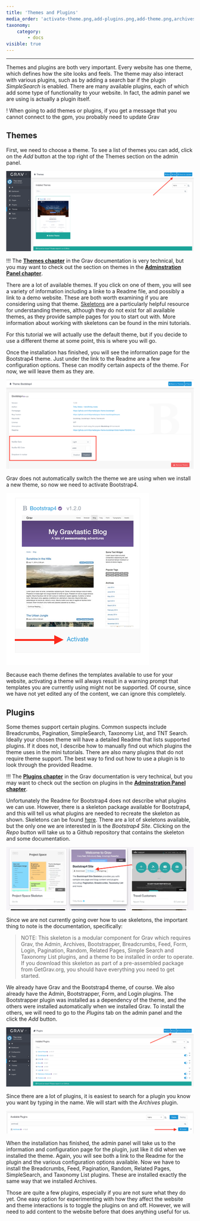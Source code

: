 ```yaml
---
title: 'Themes and Plugins'
media_order: 'activate-theme.png,add-plugins.png,add-theme.png,archives-configuration.png,bootstrap4-readme.png,bootstrap4-skeleton-repo.png,install-archives.png,install-dependencies.png,plugin-toggles.png,theme-configuration.png'
taxonomy:
    category:
        - docs
visible: true
---
```


---

Themes and plugins are both very important. Every website has one theme, which defines how the site looks and feels. The theme may also interact with various plugins, such as by adding a search bar if the plugin _SimpleSearch_ is enabled. There are many available plugins, each of which add some type of functionality to your website. In fact, the admin panel we are using is actually a plugin itself.

! When going to add themes or plugins, if you get a message that you cannot connect to the gpm, you probably need to update Grav

## Themes

First, we need to choose a theme. To see a list of themes you can add, click on the _Add_ button at the top right of the Themes section on the admin panel.

![add theme button](add-theme.png)

!!! The **[Themes chapter](https://learn.getgrav.org/16/themes)** in the Grav documentation is very technical, but you may want to check out the section on themes in the **[Adminstration Panel chapter](https://learn.getgrav.org/16/admin-panel/themes)**.

There are a lot of available themes. If you click on one of them, you will see a variety of information including a linke to a Readme file, and possibly a link to a demo website. These are both worth examining if you are considering using that theme. [Skeletons](https://getgrav.org/downloads/skeletons) are a particularly helpful resource for understanding themes, although they do not exist for all available themes, as they provide sample pages for you to start out with. More information about working with skeletons can be found in the mini tutorials.

For this tutorial we will actually use the default theme, but if you decide to use a different theme at some point, this is where you will go.


Once the installation has finished, you will see the information page for the Bootstrap4 theme. Just under the link to the Readme are a few configuration options. These can modify certain aspects of the theme. For now, we will leave them as they are.

![Bootstrap4 configuration options](theme-configuration.png)

Grav does not automatically switch the theme we are using when we install a new theme, so now we need to activate Bootstrap4.

![activating Bootstrap4](activate-theme.png)

Because each theme defines the templates available to use for your website, activating a theme will always result in a warning prompt that templates you are currently using might not be supported. Of course, since we have not yet edited any of the content, we can ignore this completely.

## Plugins

Some themes support certain plugins. Common suspects include Breadcrumbs, Pagination, SimpleSearch, Taxonomy List, and TNT Search. Ideally your chosen theme will have a detailed Readme that lists supported plugins. If it does not, I describe how to manually find out which plugins the theme uses in the mini tutorials. There are also many plugins that do not require theme support. The best way to find out how to use a plugin is to look through the provided Readme.

!!! The **[Plugins chapter](https://learn.getgrav.org/16/plugins)** in the Grav documentation is very technical, but you may want to check out the section on plugins in the **[Adminstration Panel chapter](https://learn.getgrav.org/16/admin-panel/plugins)**.

Unfortunately the Readme for Bootstrap4 does not describe what plugins we can use. However, there is a skeleton package available for Bootstrap4, and this will tell us what plugins are needed to recreate the skeleton as shown. Skeletons can be found [here](https://getgrav.org/downloads/skeletons). There are a lot of skeletons available, but the only one we are interested in is the _Bootstrap4 Site_. Clicking on the _Repo_ button will take us to a Github repository that contains the skeleton and some documentation.

![Bootstrap4 Skeleton Repo](bootstrap4-skeleton-repo.png)

Since we are not currently going over how to use skeletons, the important thing to note is the documentation, specifically:

> NOTE: This skeleton is a modular component for Grav which requires Grav, the Admin, Archives, Bootstrapper, Breadcrumbs, Feed, Form, Login, Pagination, Random, Related Pages, Simple Search and Taxonomy List plugins, and a theme to be installed in order to operate. If you download this skeleton as part of a pre-assembled package from GetGrav.org, you should have everything you need to get started.

We already have Grav and the Bootstrap4 theme, of course. We also already have the Admin, Bootstrapper, Form, and Login plugins. The Bootstrapper plugin was installed as a dependency of the theme, and the others were installed automatically when we installed Grav. To install the others, we will need to go to the _Plugins_ tab on the admin panel and the click the _Add_ button.

![add plugin](add-plugins.png)

Since there are a lot of plugins, it is easiest to search for a plugin you know you want by typing in the name. We will start with the _Archives_ plugin.

![install archives plugin](install-archives.png)

When the installation has finished, the admin panel will take us to the information and configuration page for the plugin, just like it did when we installed the theme. Again, you will see both a link to the Readme for the plugin and the various configuration options available. Now we have to install the Breadcrumbs, Feed, Pagination, Random, Related Pages, SimpleSearch, and Taxonomy List plugins. These are installed exactly the same way that we installed Archives.

Those are quite a few plugins, especially if you are not sure what they do yet. One easy option for experimenting with how they affect the website and theme interactions is to toggle the plugins on and off. However, we will need to add content to the website before that does anything useful for us.
